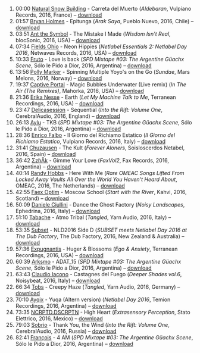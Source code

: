 1. 00:00 [Natural Snow Building](http://musicbrainz.org/artist/8f48ecc4-0813-4edf-ba67-818f47e7e752) - Carreta del Muerto (_Aldebaran_, Vulpiano Records, 2016, France) – [download](http://www.mediafire.com/download/lses2ap90mu4bb7/Natural_Snow_Buildings_-Aldebaran_%5BMP3%5D.zip)
1. 01:57 [Bryan Holmes](https://musicbrainz.org/artist/a816e014-75af-40c4-82a2-673e9bad6e80) - Epitunga (_Arak Saya_, Pueblo Nuevo, 2016, Chile) – [download](https://pueblonuevo.cl/2016/07/14/arak-saya/)
1. 03:51 [Ant the Symbol](http://musicbrainz.org/artist/98a5fcde-e095-4945-b917-be79ca899eed) - The Mistake I Made (_Wisdom Isn't Real_, blocSonic, 2016, USA) – [download](http://blocsonic.com/releases/bsog0056)
1. 07:34 [Fields Ohio](https://musicbrainz.org/artist/99daf93f-86d3-4060-877a-c808a370f279) - Neon Hippies (_Netlabel Essentials 2: Netlabel Day 2016_, Netwaves Records, 2016, USA) – [download](https://archive.org/details/nwscomp008)
1. 10:33 [Fruto](https://musicbrainz.org/artist/6a6f1f81-05ac-4de7-bd58-2e7886304115) - Love is back (_SPD Mixtape #03: The Argentine Güachx Scene_, Sólo le Pido a Dior, 2016, Argentina) – [download](https://sololepidoadior.bandcamp.com/album/spd-mixtape-03-the-argentine-g-achx-scene)
1. 13:56 [Polly Marker](https://musicbrainz.org/artist/a0d92fb1-5c3f-4870-8cd8-291b3823f177) - Spinning Multiple Yoyo's on the Go (_Sundae_, Mars Melons, 2016, Norway) – [download](http://www.marsmelons.com/mmx104-polly-marker-sundae/)
1. 19:37 [Captive Portal](https://musicbrainz.org/artist/c372215f-725a-48f7-818d-17844b4b0dda) - Magic Bubbles Underwater (Live remix) (_In The Air (The Remixes)_, Mahorka, 2016, USA) – [download](http://mahorka.org/release/175)
1. 21:36 [Erika Nesse](https://musicbrainz.org/artist/64467e4c-0ea0-4761-9085-3bad80da97d2) - Earth (_Let My Machine Talk to Me_, Terranean Recordings, 2016, USA) – [download](https://terraneanrecordings.bandcamp.com/album/let-my-machine-talk-to-me)
1. 23:47 [Delicasession](https://musicbrainz.org/artist/b18a180f-1d2c-4013-92a7-a4bcd89fd39a) - Sequential (_Into the Rift: Volume One_, CerebralAudio, 2016, England) – [download](http://www.cerebralrift.org/downloads/rift-volume-one/)
1. 26:13 [Aylu](https://musicbrainz.org/artist/f7ec96cd-4b56-4ecb-baba-26a258f95a23) - TKB (_SPD Mixtape #03: The Argentine Güachx Scene_, Sólo le Pido a Dior, 2016, Argentina) – [download](https://sololepidoadior.bandcamp.com/album/spd-mixtape-03-the-argentine-g-achx-scene)
1. 28:36 [Enrico Falbo](http://musicbrainz.org/artist/240135d1-207d-4d2d-8c14-944a5b353df7) - Il Giorno del Richiamo Estatico (_Il Giorno del Richiamo Estatico_, Vulpiano Records, 2016, Italy) – [download](http://freemusicarchive.org/music/Enrico_Falbo/Il_Giorno_del_Richiamo_Estatico)
1. 31:41 [Chuzausen](https://musicbrainz.org/artist/9a5eba85-6beb-4f40-9612-722c085be4a2) - The Kult (_Forever Aloners_, Soisloscerdos Netabel, 2016, Spain) – [download](https://archive.org/details/slc19.chuzausen-forever_aloners)
1. 36:42 [ΣƶɦĂk](http://musicbrainz.org/artist/a91ce7b2-5143-473b-9bcb-0086dee53683) - Gimme Your Love (_FaxVol2_, Fax Records, 2016, Argentina) – [download](https://archive.org/details/FaxVol2)
1. 40:14 [Randy Hobbs](https://musicbrainz.org/artist/d286e90e-f1c1-4f03-b6a5-647b06e8c115) - Here With Me (_Rare OMEAC Songs Lifted From Locked Away Vaults All Over the World You Haven't Heard About_, OMEAC, 2016, The Netherlands) – [download](https://omeac.bandcamp.com/album/rare-omeac-songs-lifted-from-locked-away-vaults-all-over-the-world-you-havent-heard-about)
1. 42:55 [Faex Optim](http://musicbrainz.org/artist/05849419-af36-4d3a-abd5-94c6f4961a27) - Moscow School (_Start with the River_, Kahvi, 2016, Scotland) – [download](http://www.kahvi.org/releases.php?release_number=372)
1. 50:09 [Daniele Ciullini](https://musicbrainz.org/artist/70cddecf-7861-4109-bfb6-3fc1a9ac4219) - Dance the Ghost Factory (_Noisy Landscapes_, Ephedrina, 2016, Italy) – [download](https://archive.org/details/EPH139POLARAeroNetlabelDay2016)
1. 51:10 [Tabache](https://musicbrainz.org/artist/af95e668-ba0e-4934-b57a-974857eec50c) - Atmo Tribal (_Tangled_, Yarn Audio, 2016, Italy) – [download](http://netlabelday2016.yarnaudio.com/)
1. 53:35 [Subset](https://musicbrainz.org/artist/69464601-fb83-4b1a-bb48-210e137d8d1c) - NLD2016 Side D (_SUBSET meets Netlabel Day 2016 at The Dub Factory_, The Dub Factory, 2016, New Zealand & Australia) – [download](http://freemusicarchive.org/music/SUBSET/SUBSET_meets_Netlabel_Day_2016_at_The_Dub_Factory/)
1. 57:36 [Expugnantis](https://musicbrainz.org/artist/c59ad3cb-7c59-4a05-97a6-d9536fd3708b) - Huger & Blossoms (_Ego & Anxiety_, Terranean Recordings, 2016, USA) – [download](https://terraneanrecordings.bandcamp.com/album/ego-anxiety)
1. 60:39 [Arksmo](https://musicbrainz.org/artist/d122cfd7-b86d-4a7e-8830-b2cec12e2563) - ADAT_15 (_SPD Mixtape #03: The Argentine Güachx Scene_, Sólo le Pido a Dior, 2016, Argentina) – [download](https://sololepidoadior.bandcamp.com/album/spd-mixtape-03-the-argentine-g-achx-scene)
1. 63:43 [Claudio Iacono](https://musicbrainz.org/artist/55828a43-e3dd-4430-80c6-817ce78ade02) - Castagnes del Fuego (_Deeper Shades vol.6_, Noisybeat, 2016, Italy) – [download](https://archive.org/details/VA-DeeperShadesVol.6NetlabelDayEditionNYBEXT016)
1. 66:34 [Tobs](https://musicbrainz.org/artist/b1ddef68-8595-4047-acb2-72886c8ccb03) - Creepy Haze (_Tangled_, Yarn Audio, 2016, Germany) – [download](http://netlabelday2016.yarnaudio.com/)
1. 70:10 [Ayqix](http://musicbrainz.org/artist/6d183f40-7356-4f24-9814-0dd0c84b250d) - Yuqa (Altern version) (_Netlabel Day 2016_, Temion Recordings, 2016, Argentina) – [download](https://temiongrecordings.bandcamp.com/album/netlabel-day-2016)
1. 73:35 [NCRPTD.DSCRPTN](http://musicbrainz.org/artist/19a9f3b2-015e-45db-82e5-820f28a8bf4a) - High Heart (_Extrasensory Perception_, Stato Elettrico, 2016, Mexico) – [download](https://archive.org/details/SE071-NCRPTD.DSCRPTN-Extrasensory-Perception)
1. 79:03 [Sobrio](https://musicbrainz.org/artist/3658bb63-72fe-4fb5-922f-287d735bc3fa) - Thank You, the Wind (_Into the Rift: Volume One_, CerebralAudio, 2016, Russia) – [download](http://www.cerebralrift.org/downloads/rift-volume-one/)
1. 82:41 [François](https://musicbrainz.org/artist/51df9b7d-02b9-4424-a1ce-a8d3c8c228c6) - 4 AM (_SPD Mixtape #03: The Argentine Güachx Scene_, Sólo le Pido a Dior, 2016, Argentina) – [download](https://sololepidoadior.bandcamp.com/album/spd-mixtape-03-the-argentine-g-achx-scene)